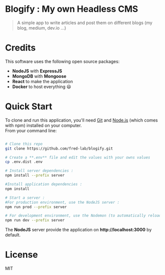 # Blogify : My own Headless CMS

> A simple app to write articles and post them on different blogs (my blog, medium, dev.io ...)

# Credits

This software uses the following open source packages:

- **NodeJS** with **ExpressJS**
- **MongoDB** with **Mongoose**
- **React** to make the application
- **Docker** to host everything :smiley:

# Quick Start

To clone and run this application, you'll need [Git](https://git-scm.com/) and [Node.js](https://nodejs.org/en/) (which comes with npm) installed on your computer.  
From your command line:

```bash

# Clone this repo
git clone https://github.com/fred-lab/blogify.git

# Create a **.env** file and edit the values with your owns values
cp .env.dist .env

# Install server dependencies :
npm install --prefix server

#Install application dependencies :
npm install

# Start a server :
#For production environment, use the NodeJS server :
npm run prod --prefix server

# For development environment, use the Nodemon (to automatically reload the NodeJS server when a change is done on the server):
npm run dev --prefix server

```

The **NodeJS** server provide the application on **http://localhost:3000** by default.

# License

MIT
